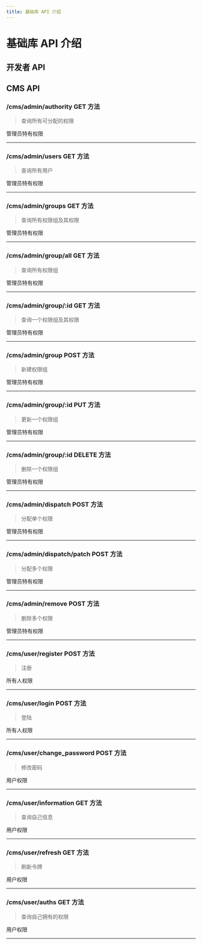 ```yaml
---
title: 基础库 API 介绍
---
```


# 基础库 API 介绍

## 开发者 API

## CMS API

### /cms/admin/authority GET 方法

> 查询所有可分配的权限

管理员特有权限

---

### /cms/admin/users GET 方法

> 查询所有用户

管理员特有权限

---

### /cms/admin/groups GET 方法

> 查询所有权限组及其权限

管理员特有权限

---

### /cms/admin/group/all GET 方法

> 查询所有权限组

管理员特有权限

---

### /cms/admin/group/:id GET 方法

> 查询一个权限组及其权限

管理员特有权限

---

### /cms/admin/group POST 方法

> 新建权限组

管理员特有权限

---

### /cms/admin/group/:id PUT 方法

> 更新一个权限组

管理员特有权限

---

### /cms/admin/group/:id DELETE 方法

> 删除一个权限组

管理员特有权限

---

### /cms/admin/dispatch POST 方法

> 分配单个权限

管理员特有权限

---

### /cms/admin/dispatch/patch POST 方法

> 分配多个权限

管理员特有权限

---

### /cms/admin/remove POST 方法

> 删除多个权限

管理员特有权限

---

### /cms/user/register POST 方法

> 注册

所有人权限

---

### /cms/user/login POST 方法

> 登陆

所有人权限

---

### /cms/user/change_password POST 方法

> 修改密码

用户权限

---

### /cms/user/information GET 方法

> 查询自己信息

用户权限

---

### /cms/user/refresh GET 方法

> 刷新令牌

用户权限

---

### /cms/user/auths GET 方法

> 查询自己拥有的权限

用户权限

---

<RightMenu />
